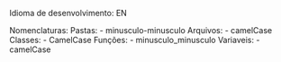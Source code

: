 Idioma de desenvolvimento:
    EN

Nomenclaturas:
    Pastas:
        - minusculo-minusculo
    Arquivos:
        - camelCase
    Classes:
        - CamelCase
    Funções:
        - minusculo_minusculo
    Variaveis:
        - camelCase
